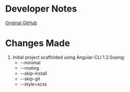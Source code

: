# Developer Notes
[Original GitHub](https://github.com/jmcooper/ng2-fundamentals)

# Changes Made
<ol>
<li>Initial project scaffolded using Angular-CLI 1.2.0using:
<ul>
<li>--minimal
<li>--routing
<li>--skip-install
<li>--skip-git
<li>--style=scss
</ul>

</ol>